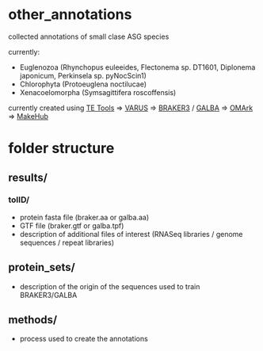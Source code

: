 # other_annotations 
collected annotations of small clase ASG species

currently:
* Euglenozoa (Rhynchopus euleeides, Flectonema sp. DT1601, Diplonema japonicum, Perkinsela sp. pyNocScin1)
* Chlorophyta (Protoeuglena noctilucae)
* Xenacoelomorpha (Symsagittifera roscoffensis)

currently created using [TE Tools](https://github.com/Dfam-consortium/TETools) => [VARUS](https://github.com/Gaius-Augustus/VARUS) => [BRAKER3](https://github.com/Gaius-Augustus/BRAKER) / [GALBA](https://github.com/Gaius-Augustus/GALBA) => [OMArk](https://github.com/DessimozLab/OMArk) => [MakeHub](https://github.com/Gaius-Augustus/MakeHub)

# folder structure
## results/
### tolID/
* protein fasta file (braker.aa or galba.aa)
* GTF file (braker.gtf or galba.tpf)
* description of additional files of interest (RNASeq libraries / genome sequences / repeat libraries)
## protein_sets/
* description of the origin of the sequences used to train BRAKER3/GALBA
## methods/
* process used to create the annotations
